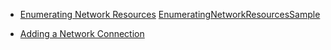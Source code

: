 * [Enumerating Network Resources](https://docs.microsoft.com/en-us/windows/win32/wnet/enumerating-network-resources)
  [EnumeratingNetworkResourcesSample](EnumeratingNetworkResourcesSample.cpp)

* [Adding a Network Connection](https://docs.microsoft.com/en-us/windows/win32/api/winnetwk/nf-winnetwk-wnetaddconnection2a)
